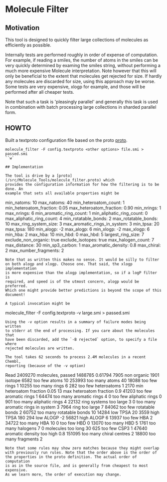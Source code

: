 # Molecule Filter

## Motivation
This tool is designed to quickly filter large collections of molecules as
efficiently as possible.

Internally tests are performed roughly in order of expense of computation.
For example, if reading a smiles, the number of atoms in the smiles can
be very quickly determined by examing the smiles string, without performing a much
more expensive Molecule interpretation. Note however that this will only
be beneficial to the extent that molecules get rejected for size. If hardly
any molecules are discarded for size, using this approach may be worse.
Some tests are very expensive, xlogp for example, and those will be
performed after all cheaper tests.

Note that such a task is 'pleasingly parallel' and generally this task is
used in combination with batch processing large collections in sharded parallel
form.


## HOWTO
Built a textproto configuration file based on the proto
[proto](/src/Molecule_Tools/molecule_filter.proto).
```
molecule_filter -F config.textproto <other options> file.smi > passed.smi
``w`

## Implementation

The tool is drive by a [proto](/src/Molecule_Tools/molecule_filter.proto) which
provides the configuration information for how the filtering is to be done. An
example that sets all available properties might be
```
min_natoms: 10
max_natoms: 40
min_heteroatom_count: 1
min_heteroatom_fraction: 0.05
max_heteroatom_fraction: 0.90
min_nrings: 1
max_nrings: 6
min_aromatic_ring_count: 1
min_aliphatic_ring_count: 0
max_aliphatic_ring_count: 4
min_rotatable_bonds: 2
max_rotatable_bonds: 10
max_ring_system_size: 3
max_aromatic_rings_in_system: 3
min_tpsa: 20
max_tpsa: 180
min_alogp: -2
max_alogp: 6
min_xlogp: -2
max_xlogp: 6
min_hba: 2
max_hba: 10
min_hbd: 0
max_hbd: 5
largest_ring_size: 7
exclude_non_organic: true
exclude_isotopes: true
max_halogen_count: 7
max_distance: 30
min_sp3_carbon: 1
max_aromatic_density: 0.8
max_chiral: 2
max_number_fragments: 2
```
Note that as written this makes no sense. It would be silly to filter
on both alogp and xlogp. Choose one. That said, the xlogp implementation
is more expensive than the alogp implementation, so if a logP filter is
required, and speed is of the utmost concern, alogp would be preferred.
Which one might provide better predictions is beyond the scope of this 
document!

A typical invocation might be
```
molecule_filter -F config.textproto -v large.smi > passed.smi
```
Using the -v option results in a summary of failure modes being written
to stderr at the end of processing. If you care about the molecules that
have been discarded, add the `-B rejected` option, to specify a file where
rejected molecules are written.

The tool takes 62 seconds to process 2.4M molecules in a recent Chembl,
reporting (because of the -v option)
```
Read 2409270 molecules, passed 1488785 0.61794
7905 non organic 
1901 isotope 
6582 too few atoms 10
253993 too many atoms 40
18088 too few rings 1
10255 too many rings 6
282 too few heteroatoms 1
2170 min heteroatom fraction 0.05
13 max heteroatom fraction 0.9
41203 too few aromatic rings 1
64474 too many aromatic rings 4
0 too few aliphatic rings 0
901 too many aliphatic rings 4
22132 ring systems too large 3
0 too many aromatic rings in system 3
7964 ring too large 7
84062 too few rotatable bonds 2
60752 too many rotatable bonds 10
14284 low TPSA 20
3559 high TPSA 180
294 low ALOGP -2
56821 high ALOGP 6
13937 too few HBA 2
34722 too many HBA 10
0 too few HBD 0
13070 too many HBD 5
1761 too many halogens 7
0 molecules too long 30
625 too few CSP3 1
47640 aromatic density too high 0.8
151095 too many chiral centres 2
18800 too many fragments 2
```
Note that some rules may show zero matches because they might overlap
with previously run rules. Note that the order above is the order of
the properties in the proto definition. The actual order of computation
is as in the source file, and is generally from cheapest to most expensive.
As we learn more, the order of execution may change.
